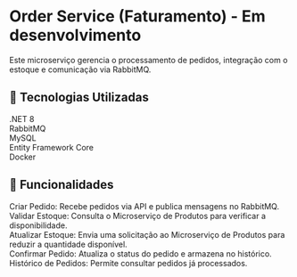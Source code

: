 # Order Service (Faturamento) - Em desenvolvimento
Este microserviço gerencia o processamento de pedidos, integração com o estoque e comunicação via RabbitMQ.
##
## 🚀 Tecnologias Utilizadas
.NET 8 <br>
RabbitMQ <br>
MySQL <br>
Entity Framework Core <br>
Docker<br>
##
## 📌 Funcionalidades
Criar Pedido: Recebe pedidos via API e publica mensagens no RabbitMQ.<br>
Validar Estoque: Consulta o Microserviço de Produtos para verificar a disponibilidade.<br>
Atualizar Estoque: Envia uma solicitação ao Microserviço de Produtos para reduzir a quantidade disponível.<br>
Confirmar Pedido: Atualiza o status do pedido e armazena no histórico.<br>
Histórico de Pedidos: Permite consultar pedidos já processados.<br>

